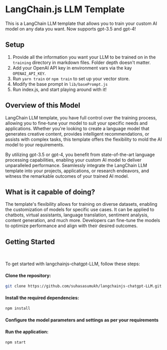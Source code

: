 # LangChain.js LLM Template

This is a LangChain LLM template that allows you to train your custom AI model on any data you want.
Now supports gpt-3.5 and gpt-4!


## Setup
1. Provide all the information you want your LLM to be trained on in the `training` directory in markdown files.  Folder depth doesn't matter.
2. Add your OpenAI API key in environment vars via the kay `OPENAI_API_KEY`.
3. Run `yarn train` or `npm train` to set up your vector store.
4. Modify the base prompt in `lib/basePrompt.js`
5. Run index.js, and start playing around with it!

## Overview of this Model

LangChain LLM template, you have full control over the training process, allowing you to fine-tune your model to suit your specific needs and applications. Whether you're looking to create a language model that generates creative content, provides intelligent recommendations, or assists with complex tasks, this template offers the flexibility to mold the AI model to your requirements.

By utilizing gpt-3.5 or gpt-4, you benefit from state-of-the-art language processing capabilities, enabling your custom AI model to deliver unparalleled performance. Seamlessly integrate the LangChain LLM template into your projects, applications, or research endeavors, and witness the remarkable outcomes of your trained AI model.

## What is it capable of doing?

The template's flexibility allows for training on diverse datasets, enabling the customization of models for specific use cases. It can be applied to chatbots, virtual assistants, language translation, sentiment analysis, content generation, and much more. Developers can fine-tune the models to optimize performance and align with their desired outcomes.

## Getting Started
<br>
<p>To get started with langchainjs-chatgpt-LLM, follow these steps:</p>

#### Clone the repository:
```bash
git clone https://github.com/suhasasumukh/langchainjs-chatgpt-LLM.git
```

#### Install the required dependencies:
```bash
npm install
```

#### Configure the model parameters and settings as per your requirements

#### Run the application:
```bash
npm start
```
